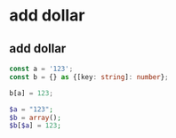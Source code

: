 add dollar
======

## add dollar

```ts
const a = '123';
const b = {} as {[key: string]: number};

b[a] = 123;
```

```php
$a = "123";
$b = array();
$b[$a] = 123;
```
